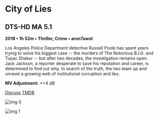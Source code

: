 # City of Lies

## DTS-HD MA 5.1

**2018 • 1h 52m • Thriller, Crime • aron7awol**

Los Angeles Police Department detective Russell Poole has spent years trying to solve his biggest case -- the murders of The Notorious B.I.G. and Tupac Shakur -- but after two decades, the investigation remains open. Jack Jackson, a reporter desperate to save his reputation and career, is determined to find out why. In search of the truth, the two team up and unravel a growing web of institutional corruption and lies.

**MV Adjustment:** ++4 dB

[Discuss](https://www.avsforum.com/threads/bass-eq-for-filtered-movies.2995212/post-58207242)  [TMDB](433501)

![img 0](https://i.imgur.com/7zO7ZV2.jpg)

![img 1](https://i.imgur.com/JPcvdb3.png)

